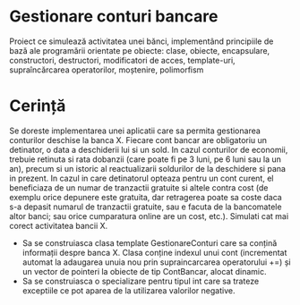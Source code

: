 # Gestionare conturi bancare 
Proiect ce simulează activitatea unei bănci, implementând principiile de bază ale programării orientate pe obiecte: clase, obiecte, encapsulare, constructori, destructori, modificatori de acces, template-uri, supraîncărcarea operatorilor, moștenire, polimorfism

# Cerință
Se doreste implementarea unei aplicatii care sa permita gestionarea conturilor deschise la banca X. Fiecare cont bancar are obligatoriu un detinator, o data a deschiderii lui si un sold. In cazul conturilor de economii, trebuie retinuta si rata dobanzii (care poate fi pe 3 luni, pe 6 luni sau la un an), precum si un istoric al reactualizarii soldurilor de la deschidere si pana in prezent. In cazul in care detinatorul opteaza pentru un cont curent, el beneficiaza de un numar de tranzactii gratuite si altele contra cost (de exemplu orice depunere este gratuita, dar retragerea poate sa coste daca s-a depasit numarul de tranzactii gratuite, sau e facuta de la bancomatele altor banci; sau orice cumparatura online are un cost, etc.). Simulati cat mai corect activitatea bancii X.
- Sa se construiasca clasa template GestionareConturi care sa conțină informații despre banca X. Clasa conține indexul unui cont (incrementat automat la adaugarea unuia nou prin supraincarcarea operatorului +=)  și un vector de pointeri la obiecte de tip ContBancar, alocat dinamic. 
- Sa se construiasca o specializare pentru tipul int care sa trateze exceptiile ce pot aparea de la utilizarea valorilor negative. 
